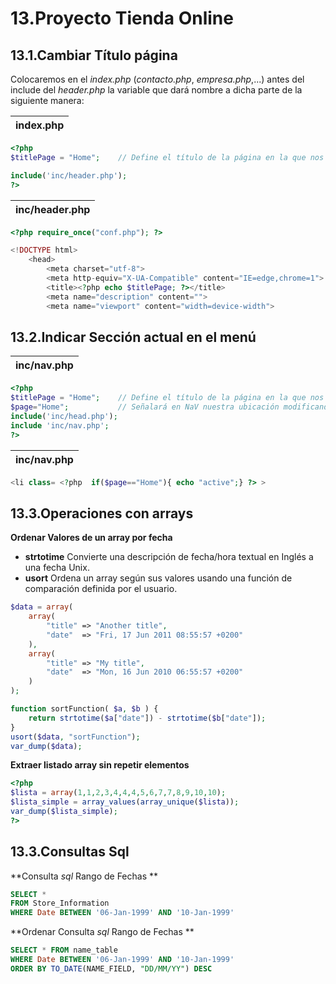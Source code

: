 13.Proyecto Tienda Online
=========================

13.1.Cambiar Título página
--------------------------
Colocaremos en el *index.php* (*contacto.php*, *empresa.php*,...) antes del include del *header.php* la variable que dará nombre a dicha parte de la siguiente manera:

| index.php |
|-----------|
```php
<?php 
$titlePage = "Home";	// Define el título de la página en la que nos encontramos

include('inc/header.php');
?>
```

| inc/header.php |
|----------------|
```php
<?php require_once("conf.php"); ?>

<!DOCTYPE html>
    <head>
        <meta charset="utf-8">
        <meta http-equiv="X-UA-Compatible" content="IE=edge,chrome=1">
        <title><?php echo $titlePage; ?></title>
        <meta name="description" content="">
        <meta name="viewport" content="width=device-width">
```
13.2.Indicar Sección actual en el menú
--------------------------------------
| inc/nav.php |
|-------------|
```php
<?php
$titlePage = "Home";	// Define el título de la página en la que nos encontramos
$page="Home";			// Señalará en NaV nuestra ubicación modificando la clase
include('inc/head.php');
include 'inc/nav.php';
?>
```
| inc/nav.php |
|-------------|
```php
<li class= <?php  if($page=="Home"){ echo "active";} ?> >
```
13.3.Operaciones con arrays
---------------------------
**Ordenar Valores de un array por fecha**

* **strtotime** Convierte una descripción de fecha/hora textual en Inglés a una fecha Unix.              
* **usort** Ordena un array según sus valores usando una función de comparación definida por el usuario. 

```php
$data = array(
    array(
        "title" => "Another title",
        "date"  => "Fri, 17 Jun 2011 08:55:57 +0200"
    ),
    array(
        "title" => "My title",
        "date"  => "Mon, 16 Jun 2010 06:55:57 +0200"
    )
);

function sortFunction( $a, $b ) {
    return strtotime($a["date"]) - strtotime($b["date"]);
}
usort($data, "sortFunction");
var_dump($data);
```

**Extraer listado array sin repetir elementos**
```php
<?php
$lista = array(1,1,2,3,4,4,4,5,6,7,7,8,9,10,10);
$lista_simple = array_values(array_unique($lista));
var_dump($lista_simple);
?>
```

13.3.Consultas Sql
------------------
**Consulta *sql* Rango de Fechas **
```sql
SELECT *
FROM Store_Information
WHERE Date BETWEEN '06-Jan-1999' AND '10-Jan-1999'
```

**Ordenar Consulta *sql* Rango de Fechas **
```sql
SELECT * FROM name_table 
WHERE Date BETWEEN '06-Jan-1999' AND '10-Jan-1999'
ORDER BY TO_DATE(NAME_FIELD, "DD/MM/YY") DESC
```
